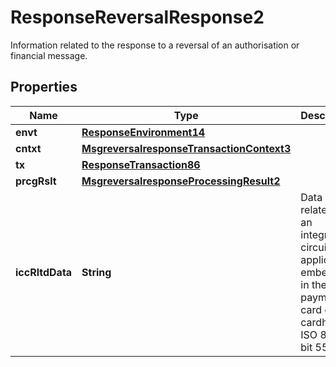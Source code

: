 

# ResponseReversalResponse2

Information related to the response to a reversal of an authorisation or financial message.

## Properties

| Name | Type | Description | Notes |
|------------ | ------------- | ------------- | -------------|
|**envt** | [**ResponseEnvironment14**](ResponseEnvironment14.md) |  |  [optional] |
|**cntxt** | [**MsgreversalresponseTransactionContext3**](MsgreversalresponseTransactionContext3.md) |  |  [optional] |
|**tx** | [**ResponseTransaction86**](ResponseTransaction86.md) |  |  [optional] |
|**prcgRslt** | [**MsgreversalresponseProcessingResult2**](MsgreversalresponseProcessingResult2.md) |  |  [optional] |
|**iccRltdData** | **String** | Data related to an integrated circuit card application embedded in the payment card of the cardholder.  ISO 8583 bit 55 |  [optional] |



